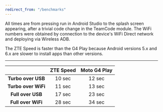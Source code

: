 ```yaml
---
redirect_from: "/benchmarks"
---
```

All times are from pressing run in Android Studio to the splash screen appearing,
after a trivial code change in the TeamCode module. The WiFi numbers were
obtained by connection to the device's WiFi Direct network and deploying
via Wireless ADB.

The ZTE Speed is faster than the G4 Play because Android versions
5.x and 6.x are slower to install apps than other versions.

---

|                   |**ZTE Speed**|**Moto G4 Play**|
|:-----------------:|:-----------:|:--------------:|
|**Turbo over USB** |    10 sec   |     12 sec     |
|**Turbo over WiFi**|    11 sec   |     13 sec     |
| **Full over USB** |    17 sec   |     23 sec     |
|**Full over WiFi** |    28 sec   |     34 sec     |